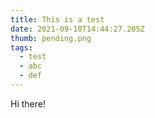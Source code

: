 ```yaml
---
title: This is a test
date: 2021-09-10T14:44:27.205Z
thumb: pending.png
tags:
  - test
  - abc
  - def
---
```

Hi there!